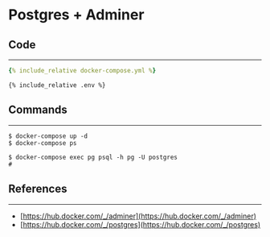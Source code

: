 # Postgres + Adminer

## Code

---

```yaml
{% include_relative docker-compose.yml %}
```

```
{% include_relative .env %}
```

## Commands

---

```
$ docker-compose up -d
$ docker-compose ps
```

```
$ docker-compose exec pg psql -h pg -U postgres
# 
```

## References

---

- [https://hub.docker.com/_/adminer](https://hub.docker.com/_/adminer)
- [https://hub.docker.com/_/postgres](https://hub.docker.com/_/postgres)